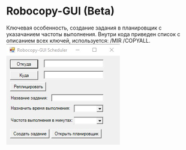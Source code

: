 # Robocopy-GUI (Beta)
Ключевая особенность, создание задания в планировщик с указачанием частоты выполнения. Внутри кода приведен список с описанием всех ключей, используется: /MIR /COPYALL.
![Image alt](https://github.com/Lifailon/robocopy-gui/blob/rsa/Interface-Robocopy-GUI.jpg)
